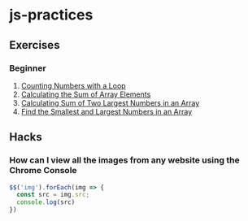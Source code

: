 # js-practices

## Exercises

### Beginner

1. [Counting Numbers with a Loop](https://github.com/Pilag6/js-practices/blob/main/js/iterarNums.js)
1. [Calculating the Sum of Array Elements](https://github.com/Pilag6/js-practices/blob/main/js/sumTotalArray.js)
1. [Calculating Sum of Two Largest Numbers in an Array](https://github.com/Pilag6/js-practices/blob/main/js/sumNumsMax.js)
1. [Find the Smallest and Largest Numbers in an Array]() 



## Hacks

### How can I view all the images from any website using the Chrome Console

```Javascript
$$('img').forEach(img => {
  const src = img.src;
  console.log(src)
})
```
